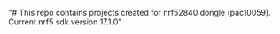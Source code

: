 "# This repo contains projects created for nrf52840 dongle (pac10059). Current nrf5 sdk version 17.1.0" 
